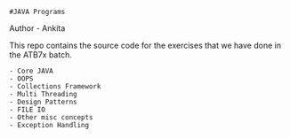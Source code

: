    #JAVA Programs

Author - Ankita

This repo contains the source code for the exercises that we have done in the ATB7x batch.

    - Core JAVA
    - OOPS
    - Collections Framework
    - Multi Threading
    - Design Patterns
    - FILE IO
    - Other misc concepts
    - Exception Handling
